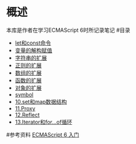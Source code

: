 # 概述
本库是作者在学习ECMAScript 6时所记录笔记
#目录
- [let和const命令](https://github.com/owen1190/ECMAScript-6-primer/blob/master/note/1.let%E5%92%8Cconst.md)
- [变量的解构赋值](https://github.com/owen1190/ECMAScript-6-primer/blob/master/note/2.%E5%8F%98%E9%87%8F%E7%9A%84%E8%A7%A3%E6%9E%84%E8%B5%8B%E5%80%BC.md)
- [字符串的扩展](https://github.com/owen1190/ECMAScript-6-primer/blob/master/note/3.%E5%AD%97%E7%AC%A6%E4%B8%B2%E7%9A%84%E6%89%A9%E5%B1%95.md)
- [正则的扩展](https://github.com/owen1190/ECMAScript-6-primer/blob/master/note/4.%E6%AD%A3%E5%88%99%E7%9A%84%E6%89%A9%E5%B1%95.md)
- [数组的扩展](https://github.com/owen1190/ECMAScript-6-primer/blob/master/note/6.%E6%95%B0%E7%BB%84%E7%9A%84%E6%89%A9%E5%B1%95.md)
- [函数的扩展](https://github.com/owen1190/ECMAScript-6-primer/blob/master/note/7.%E5%87%BD%E6%95%B0%E7%9A%84%E6%89%A9%E5%B1%95.md)
- [对象的扩展](https://github.com/owen1190/ECMAScript-6-primer/blob/master/note/8.%E5%AF%B9%E8%B1%A1%E7%9A%84%E6%89%A9%E5%B1%95.md)
- [symbol](https://github.com/owen1190/ECMAScript-6-primer/blob/master/note/9.symbol.md)
- [10.set和map数据结构](https://github.com/owen1190/ECMAScript-6-primer/blob/master/note/10.set%E5%92%8Cmap%E6%95%B0%E6%8D%AE%E7%BB%93%E6%9E%84.md)
- [11.Proxy](https://github.com/owen1190/ECMAScript-6-primer/blob/master/note/11.Proxy.md)
- [12.Reflect](https://github.com/owen1190/ECMAScript-6-primer/blob/master/note/12.Reflect.md)
- [13.Iterator和for...of循环](https://github.com/owen1190/ECMAScript-6-primer/blob/master/note/13.Iterator%E5%92%8Cfor...of%E5%BE%AA%E7%8E%AF.md)

#参考资料
[ECMAScript 6 入门](http://es6.ruanyifeng.com/)